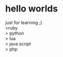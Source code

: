 # hello worlds
just for learning ;)
<br />>ruby
<br />> python
<br />> lua
<br />> java script
<br />> php
